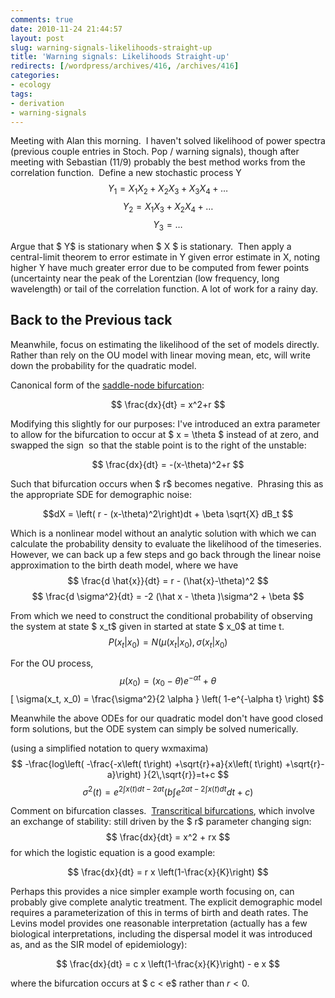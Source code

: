 ```yaml
---
comments: true
date: 2010-11-24 21:44:57
layout: post
slug: warning-signals-likelihoods-straight-up
title: 'Warning signals: Likelihoods Straight-up'
redirects: [/wordpress/archives/416, /archives/416]
categories:
- ecology
tags:
- derivation
- warning-signals
---
```


Meeting with Alan this morning.  I haven't solved likelihood of power spectra (previous couple entries in Stoch. Pop / warning signals), though after meeting with Sebastian (11/9) probably the best method works from the correlation function.  Define a new stochastic process Y
$$ Y_1 = X_1 X_2 + X_2 X_3 + X_3 X_4 + \ldots $$
$$ Y_2 = X_1 X_3 + X_2 X_4 + \ldots $$
$$ Y_3 = \ldots $$

Argue that $ Y$ is stationary when $ X $ is stationary.  Then apply a central-limit theorem to error estimate in Y given error estimate in X, noting higher Y have much greater error due to be computed from fewer points (uncertainty near the peak of the Lorentzian (low frequency, long wavelength) or tail of the correlation function. A lot of work for a rainy day.


## Back to the Previous tack


Meanwhile, focus on estimating the likelihood of the set of models directly.  Rather than rely on the OU model with linear moving mean, etc, will write down the probability for the quadratic model.

Canonical form of the [saddle-node bifurcation](http://en.wikipedia.org/wiki/Saddle-node_bifurcation):

$$ \frac{dx}{dt} = x^2+r $$

Modifying this slightly for our purposes: I've introduced an extra parameter to allow for the bifurcation to  occur at $ x = \theta $ instead of at zero, and swapped the sign  so that the stable point is to the right of the unstable:

$$ \frac{dx}{dt} = -(x-\theta)^2+r $$

Such that bifurcation occurs when $ r$ becomes negative.  Phrasing this as the appropriate SDE for demographic noise:

$$dX = \left( r - (x-\theta)^2\right)dt + \beta \sqrt{X} dB_t $$

Which is a nonlinear model without an analytic solution with which we can calculate the probability density to evaluate the likelihood of the timeseries.  However, we can back up a few steps and go back through the linear noise approximation to the birth death model, where we have
$$ \frac{d \hat{x}}{dt} = r - (\hat{x}-\theta)^2 $$
$$  \frac{d \sigma^2}{dt} = -2 (\hat x - \theta )\sigma^2 + \beta  $$

From which we need to construct the conditional probability of observing the system at state $ x_t$ given in started at state $ x_0$ at time t.
$$ P(x_t | x_0) = N(\mu(x_t | x_0), \sigma(x_t | x_0)  $$

For the OU process,
$$ \mu(x_0) = (x_0 - \theta) e^{-\alpha t} + \theta $$
\[ \sigma(x_t, x_0) = \frac{\sigma^2}{2 \alpha } \left( 1-e^{-\alpha t} \right)
$$

Meanwhile the above ODEs for our quadratic model don't have good closed form solutions, but the ODE system can simply  be solved numerically.

(using a simplified notation to query wxmaxima)
$$ -\frac{log\left( -\frac{-x\left( t\right) +\sqrt{r}+a}{x\left( t\right) +\sqrt{r}-a}\right) }{2\,\sqrt{r}}=t+c $$
$$ \sigma^2\left( t\right) =e^{2\int x\left( t\right) dt-2at}\left( b\int e^{2 a t - 2\int x \left( t \right) dt} dt+c\right)  $$

Comment on bifurcation classes.  [Transcritical bifurcations](http://en.wikipedia.org/wiki/Transcritical_bifurcation), which involve an exchange of stability: still driven by the $ r$ parameter changing sign:
$$
\frac{dx}{dt} = x^2 + rx
$$
for which the logistic equation is a good example:

$$
\frac{dx}{dt} = r x \left(1-\frac{x}{K}\right)
$$

Perhaps this provides a nice simpler example worth focusing on, can probably give complete analytic treatment.  The explicit demographic model requires a parameterization of this in terms of birth and death rates.  The Levins model provides one reasonable interpretation (actually has a few biological interpretations, including the dispersal model it was introduced as, and as the SIR model of epidemiology):

$$
\frac{dx}{dt} = c x \left(1-\frac{x}{K}\right) - e x
$$

where the bifurcation occurs at $ c < e$ rather than $r < 0$.
